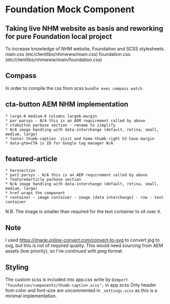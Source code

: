 # Foundation Mock Component
## Taking live NHM website as basis and reworking for pure Foundation local project

To increase knowledge of NHM website, Foundation and SCSS stylesheets.
main.css (etc/clientlibs/nhmwww/main.css)
foundation.css (etc/clientlibs/nhmwww/main/foundation.css)

## Compass
In order to compile the css from scss ```bundle exec compass watch```


## cta-button AEM NHM implementation
	* large-6 medium-6 columns large6-margin
	* par parsys - N/A this is an AEM requirement called by above
	* ctabutton parbase section - rename to simplify
	* N/A image handling with data-interchange (default, retina, small, medium, large)
	* footer thumb-caption  visit and home-thumb-right h3 have margin
	* data-gtm=CTA is ID for Google tag manager N/A

## featured-article
	* herosection
	* par2 parsys - N/A this is an AEM requirement called by above
	* featuredarticle parbase section
	* N/A image handling with data-interchange (default, retina, small, medium, large)
	* href wraps the component
	* container - image container - image (data interchange) - row - text container

N.B. The image is smaller than required for the text container to sit over it.


## Note
I used https://image.online-convert.com/convert-to-svg to convert jpg to svg, but this is not of required quality.
This would need sourcing from AEM assets (low priority), so I've continued with jpeg format.

## Styling
The custom scss is included into app.css write  by ```@import "foundation/components/thumb-caption.scss";``` in app.scss
Only header font-color and font-size are uncommented in ```_settings.scss``` as this is a minimal implementation.





